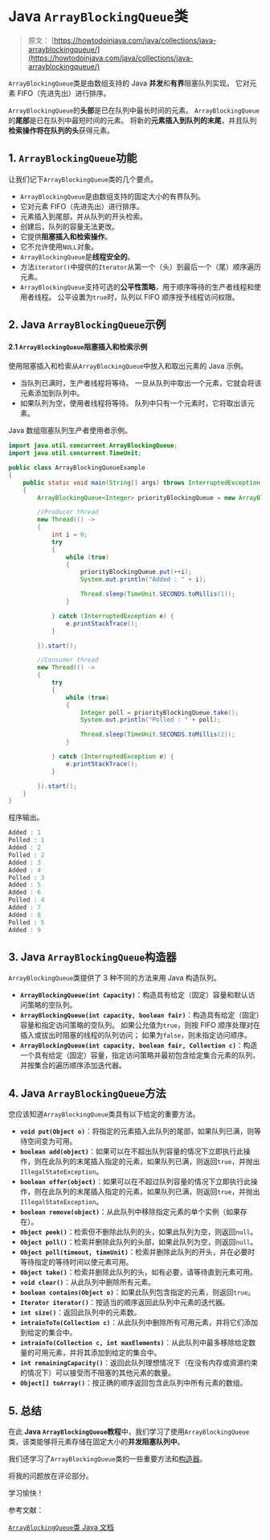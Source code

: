 # Java `ArrayBlockingQueue`类

> 原文： [https://howtodoinjava.com/java/collections/java-arrayblockingqueue/](https://howtodoinjava.com/java/collections/java-arrayblockingqueue/)

`ArrayBlockingQueue`类是由数组支持的 Java **并发**和**有界**阻塞队列实现。 它对元素 FIFO（先进先出）进行排序。

`ArrayBlockingQueue`的**头部**是已在队列中最长时间的元素。 `ArrayBlockingQueue`的**尾部**是已在队列中最短时间的元素。 将新的**元素插入到队列的末尾**，并且队列**检索操作将在队列的头**获得元素。

## 1\. `ArrayBlockingQueue`功能

让我们记下`ArrayBlockingQueue`类的几个要点。

*   `ArrayBlockingQueue`是由数组支持的固定大小的有界队列。
*   它对元素 FIFO（先进先出）进行排序。
*   元素插入到尾部，并从队列的开头检索。
*   创建后，队列的容量无法更改。
*   它提供**阻塞插入和检索操作**。
*   它不允许使用`NULL`对象。
*   `ArrayBlockingQueue`是**线程安全的**。
*   方法`iterator()`中提供的`Iterator`从第一个（头）到最后一个（尾）顺序遍历元素。
*   `ArrayBlockingQueue`支持可选的**公平性策略**，用于顺序等待的生产者线程和使用者线程。 公平设置为`true`时，队列以 FIFO 顺序授予线程访问权限。

## 2\. Java `ArrayBlockingQueue`示例

#### 2.1 `ArrayBlockingQueue`阻塞插入和检索示例

使用阻塞插入和检索从`ArrayBlockingQueue`中放入和取出元素的 Java 示例。

*   当队列已满时，生产者线程将等待。 一旦从队列中取出一个元素，它就会将该元素添加到队列中。
*   如果队列为空，使用者线程将等待。 队列中只有一个元素时，它将取出该元素。

Java 数组阻塞队列生产者使用者示例。

```java
import java.util.concurrent.ArrayBlockingQueue;
import java.util.concurrent.TimeUnit;

public class ArrayBlockingQueueExample 
{
    public static void main(String[] args) throws InterruptedException 
    {
        ArrayBlockingQueue<Integer> priorityBlockingQueue = new ArrayBlockingQueue<>(5);

        //Producer thread
        new Thread(() -> 
        {
            int i = 0;
            try 
            {
                while (true) 
                {
                    priorityBlockingQueue.put(++i);
                    System.out.println("Added : " + i);

                    Thread.sleep(TimeUnit.SECONDS.toMillis(1));
                }

            } catch (InterruptedException e) {
                e.printStackTrace();
            }

        }).start();

        //Consumer thread
        new Thread(() -> 
        {
            try 
            {
                while (true) 
                {
                    Integer poll = priorityBlockingQueue.take();
                    System.out.println("Polled : " + poll);

                    Thread.sleep(TimeUnit.SECONDS.toMillis(2));
                }

            } catch (InterruptedException e) {
                e.printStackTrace();
            }

        }).start();
    }
}

```

程序输出。

```java
Added : 1
Polled : 1
Added : 2
Polled : 2
Added : 3
Added : 4
Polled : 3
Added : 5
Added : 6
Polled : 4
Added : 7
Added : 8
Polled : 5
Added : 9

```

## 3\. Java `ArrayBlockingQueue`构造器

`ArrayBlockingQueue`类提供了 3 种不同的方法来用 Java 构造队列。

*   **`ArrayBlockingQueue(int Capacity)`**：构造具有给定（固定）容量和默认访问策略的空队列。
*   **`ArrayBlockingQueue(int capacity, boolean fair)`**：构造具有给定（固定）容量和指定访问策略的空队列。 如果公允值为`true`，则按 FIFO 顺序处理对在插入或拔出时阻塞的线程的队列访问； 如果为`false`，则未指定访问顺序。
*   **`ArrayBlockingQueue(int capacity, boolean fair, Collection c)`**：构造一个具有给定（固定）容量，指定访问策略并最初包含给定集合元素的队列，并按集合的遍历顺序添加迭代器。

## 4\. Java `ArrayBlockingQueue`方法

您应该知道`ArrayBlockingQueue`类具有以下给定的重要方法。

*   **`void put(Object o)`**：将指定的元素插入此队列的尾部，如果队列已满，则等待空间变为可用。 
*   **`boolean add(object)`**：如果可以在不超出队列容量的情况下立即执行此操作，则在此队列的末尾插入指定的元素，如果队列已满，则返回`true`，并抛出`IllegalStateException`。
*   **`boolean offer(object)`**：如果可以在不超过队列容量的情况下立即执行此操作，则在此队列的末尾插入指定的元素，如果队列已满，则返回`true`，并抛出`IllegalStateException`。
*   **`boolean remove(object)`**：从此队列中移除指定元素的单个实例（如果存在）。
*   **`Object peek()`**：检索但不删除此队列的头，如果此队列为空，则返回`null`。
*   **`Object poll()`**：检索并删除此队列的头部，如果此队列为空，则返回`null`。
*   **`Object poll(timeout, timeUnit)`**：检索并删除此队列的开头，并在必要时等待指定的等待时间以使元素可用。
*   **`Object take()`**：检索并删除此队列的头，如有必要，请等待直到元素可用。
*   **`void clear()`**：从此队列中删除所有元素。
*   **`boolean contains(Object o)`**：如果此队列包含指定的元素，则返回`true`。
*   **`Iterator iterator()`**：按适当的顺序返回此队列中元素的迭代器。
*   **`int size()`**：返回此队列中的元素数。
*   **`intrainToTo(Collection c)`**：从此队列中删除所有可用元素，并将它们添加到给定的集合中。
*   **`intrainTo(Collection c, int maxElements)`**：从此队列中最多移除给定数量的可用元素，并将其添加到给定的集合中。
*   **`int remainingCapacity()`**：返回此队列理想情况下（在没有内存或资源约束的情况下）可以接受而不阻塞的其他元素的数量。
*   **`Object[] toArray()`**：按正确的顺序返回包含此队列中所有元素的数组。

## 5\. 总结

在此 **Java `ArrayBlockingQueue`教程**中，我们学习了使用`ArrayBlockingQueue`类，该类能够将元素存储在固定大小的**并发阻塞队列中**。

我们还学习了`ArrayBlockingQueue`类的一些重要方法和[构造器](https://howtodoinjava.com/oops/java-constructors/)。

将我的问题放在评论部分。

学习愉快！

参考文献：

[`ArrayBlockingQueue`类 Java 文档](https://docs.oracle.com/javase/8/docs/api/java/util/ArrayBlockingQueue.html)